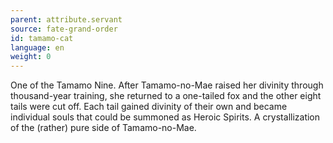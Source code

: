 ```yaml
---
parent: attribute.servant
source: fate-grand-order
id: tamamo-cat
language: en
weight: 0
---
```


One of the Tamamo Nine.
After Tamamo-no-Mae raised her divinity through thousand-year training, she returned to a one-tailed fox and the other eight tails were cut off.
Each tail gained divinity of their own and became individual souls that could be summoned as Heroic Spirits.
A crystallization of the (rather) pure side of Tamamo-no-Mae.
